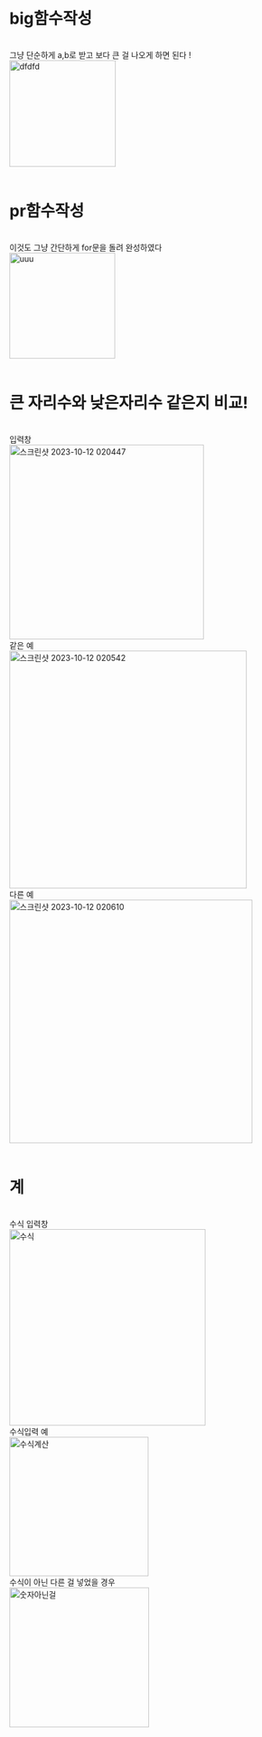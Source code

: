 <h1>big함수작성</h1>
<br>
그냥 단순하게 a,b로 받고 보다 큰 걸 나오게 하면 된다 !
<br>
<img width="188" alt="dfdfd" src="https://github.com/Sossoh/WebP23/assets/128332587/2d1c2701-f93e-4b27-a759-3a84e299f7ee">
<br>
<br>
<h1>pr함수작성</h1>
<br>
이것도 그냥 간단하게 for문을 돌려 완성하였다
<br>
<img width="187" alt="uuu" src="https://github.com/Sossoh/WebP23/assets/128332587/0722a096-12a3-4418-80ca-14036dbf99b1">
<br>
<br>
<h1>큰 자리수와 낮은자리수 같은지 비교!</h1>
<br>
입력창
<br>
<img width="344" alt="스크린샷 2023-10-12 020447" src="https://github.com/Sossoh/WebP23/assets/128332587/8f911802-602f-4275-81de-aca236f0ea99">
<br>
같은 예
<br>
<img width="420" alt="스크린샷 2023-10-12 020542" src="https://github.com/Sossoh/WebP23/assets/128332587/59a81c78-4f00-4227-8cb9-000a13e89a74">
<br>
다른 예
<br>
<img width="430" alt="스크린샷 2023-10-12 020610" src="https://github.com/Sossoh/WebP23/assets/128332587/3500fced-c333-46bf-aca2-f068f2ff1eb3">
<br>
<br>
<h1>계</h1>
<br>
수식 입력창
<br>
<img width="347" alt="수식" src="https://github.com/Sossoh/WebP23/assets/128332587/2b2946a0-a970-474f-bd1d-1fde8ecd0ce7">
<br>
수식입력 예
<br>
<img width="246" alt="수식계산" src="https://github.com/Sossoh/WebP23/assets/128332587/0ec52f34-386d-4fab-8cc2-471d07ca568e">
<br>
수식이 아닌 다른 걸 넣었을 경우 
<br>
<img width="247" alt="숫자아닌걸" src="https://github.com/Sossoh/WebP23/assets/128332587/a5d1cd76-baf1-476c-9246-212a3242a65c">



